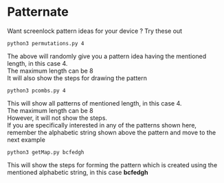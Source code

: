 # Patternate
Want screenlock pattern ideas for your device ? Try these out


```
python3 permutations.py 4
```
The above will randomly give you a pattern idea having the mentioned length, in this case 4. <br>
The maximum length can be 8<br>
It will also show the steps for drawing the pattern<br>


```
python3 pcombs.py 4
```
This will show all patterns of mentioned length, in  this case 4.<br>
The maximum length can be 8<br>
However, it will not show the steps. <br>
If you are specifically interested in any of the patterns shown here, remember the alphabetic string shown above the pattern
and move to the next example


```
python3 getMap.py bcfedgh
```
This will show the steps for forming the pattern which is created using the mentioned alphabetic string, in this case **bcfedgh**
